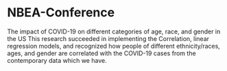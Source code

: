 # NBEA-Conference
The impact of COVID-19 on different categories of age, race, and gender in the US
This research succeeded in implementing the Correlation, linear regression models, and recognized how people of different ethnicity/races, ages, and gender are correlated with the COVID-19 cases from the contemporary data which we have.
